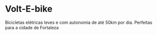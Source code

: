 # Volt-E-bike
Bicicletas elétricas leves e com autonomia de até 50km por dia. Perfeitas para a cidade de Fortaleza
<!DOCTYPE html>
<html lang="pt-BR">
<head>
    <meta charset="utf-8" />
    <meta name="viewport" content="width=device-width, initial-scale=1" />
    <title>Volt E-bike | Bicicletas Elétricas em Fortaleza</title>
    <script src="https://cdn.tailwindcss.com"></script>
    <style>
        /* Cores da Volt E-bike */
        :root {
            --cor-primaria: #28a745; /* Verde Sustentabilidade */
            --cor-secundaria: #007bff; /* Azul Tecnologia */
            --cor-texto: #343a40;
            --cor-fundo: #f8f9fa;
        }

        .bg-volt-verde { background-color: var(--cor-primaria); }
        .text-volt-verde { color: var(--cor-primaria); }
        .bg-volt-azul { background-color: var(--cor-secundaria); }
        .text-volt-azul { color: var(--cor-secundaria); }
        .border-volt-verde { border-color: var(--cor-primaria); }

        /* Estilos customizados para o banner */
        .hero-banner {
            background-image: url('https://via.placeholder.com/1500x800.png?text=Banner+Volt+E-bike');
            background-size: cover;
            background-position: center;
        }
    </style>
</head>
<body class="min-h-screen flex flex-col bg-gray-50 text-cor-texto">

    <header class="bg-white text-cor-texto shadow-sm p-4 flex justify-between items-center">
        <h1 class="text-2xl font-bold text-volt-verde">Volt E-bike</h1>
        <nav class="space-x-6">
            <a href="#home" class="hover:text-volt-azul">Início</a>
            <a href="#produtos" class="hover:text-volt-azul">Vendas</a>
            <a href="#aluguel" class="hover:text-volt-azul">Aluguel</a>
            <a href="#contato" class="hover:text-volt-azul">Contato</a>
        </nav>
    </header>

    <section id="home" class="hero-banner text-center py-16 text-white">
        <h2 class="text-4xl font-bold mb-2 text-volt-verde">Sua nova forma de se mover.</h2>
        <p class="text-lg mb-4 text-volt-azul">Bicicletas elétricas leves e com autonomia de até 50km por dia. Perfeitas para a cidade de Fortaleza.</p>
        <div class="flex justify-center gap-4">
            <a href="#produtos" class="bg-black text-white px-6 py-3 rounded-full font-semibold hover:bg-gray-800">Ver Modelos</a>
            <a href="#aluguel" class="bg-volt-verde text-white px-6 py-3 rounded-full font-semibold hover:opacity-80">Alugar / Assinar</a>
        </div>
    </section>

    <main class="flex-1 p-8 grid grid-cols-1 lg:grid-cols-3 gap-8">

        <section id="produtos" class="lg:col-span-2">
            <h3 class="text-2xl font-semibold mb-4 text-volt-azul">Nossos Modelos para Venda</h3>
            <div id="productsGrid" class="grid grid-cols-1 sm:grid-cols-2 gap-6">
                </div>
        </section>

        <aside id="aluguel" class="bg-white rounded-2xl p-6 shadow">
            <h3 class="text-2xl font-semibold mb-4 text-volt-azul">Aluguel & Assinatura</h3>
            <p class="text-sm text-gray-600 mb-4">Escolha um plano diário ou por assinatura. Manutenção inclusa.</p>

            <div id="fleetList" class="space-y-4">
                </div>

            <div class="mt-6">
                <h4 class="font-semibold">Planos de Exemplo</h4>
                <ul class="text-sm text-gray-600 mt-2">
                    <li>**Diário:** Ideal para entregadores por período curto.</li>
                    <li>**Assinatura:** Manutenção + seguro simplificado.</li>
                </ul>
            </div>
        </aside>

        <aside class="lg:col-span-3 bg-white rounded-2xl p-6 shadow">
            <h3 class="text-2xl font-semibold mb-4 text-volt-azul">Carrinho</h3>
            <div id="cartArea">
                <p class="text-gray-600">Seu carrinho está vazio.</p>
            </div>
        </aside>

    </main>

    <footer id="contato" class="bg-black text-white p-6 text-center">
        <p>Acompanhe a gente: <a href="https://www.instagram.com/voltebikebr" target="_blank" class="hover:text-volt-verde font-semibold">@voltebikebr</a></p>
        <p>&copy; <span id="year"></span> Volt E-bike. Todos os direitos reservados.</p>
    </footer>

    <div id="rentalModal" class="fixed inset-0 bg-black/50 hidden items-center justify-center p-4">
        <div class="bg-white rounded-xl max-w-md w-full p-6">
            <h4 id="modalTitle" class="text-xl font-semibold mb-2">Alugar</h4>
            <p id="modalStatus" class="text-sm text-gray-600 mb-4">Status: </p>

            <div class="space-y-3">
                <div>
                    <label class="block text-sm font-medium">Plano</label>
                    <select id="modalPlan" class="mt-1 w-full border rounded px-3 py-2">
                        <option value="diario">Diário</option>
                        <option value="assinatura">Assinatura (mensal)</option>
                    </select>
                </div>

                <div id="modalDaily">
                    <label class="block text-sm font-medium">Dias</label>
                    <input id="modalDays" type="number" min="1" value="1" class="mt-1 w-full border rounded px-3 py-2" />
                    <div class="mt-2">Preço estimado: <strong id="modalPriceDay" class="text-volt-verde">R$ 0</strong></div>
                </div>

                <div id="modalMonthly" class="hidden">
                    <label class="block text-sm font-medium">Meses (assinatura)</label>
                    <input id="modalMonths" type="number" min="1" value="1" class="mt-1 w-full border rounded px-3 py-2" />
                    <div class="mt-2">Preço estimado: <strong id="modalPriceMonth" class="text-volt-verde">R$ 0</strong></div>
                </div>

                <div class="flex justify-end gap-3 mt-4">
                    <button id="modalCancel" class="px-4 py-2 border rounded">Cancelar</button>
                    <button id="modalConfirm" class="px-4 py-2 bg-volt-verde text-white rounded hover:opacity-80">Confirmar</button>
                </div>
            </div>
        </div>
    </div>

    <script>
        // Dados iniciais (podem ser alterados)
        const products = [
            { id: 1, name: "Modelo Urbano", price: 4999.90, img: "https://via.placeholder.com/600x400?text=Modelo+Urbano", description: "Design ergonômico, ideal para o dia a dia e entregas." },
            { id: 2, name: "Modelo Aventura", price: 8990.00, img: "https://via.placeholder.com/600x400?text=Modelo+Aventura", description: "Potência extra e suspensão para terrenos mais desafiadores." },
        ];

        let fleet = [
            { id: 101, model: "City E-Bike", type: "elétrica", status: "disponível", pricePerDay: 40, pricePerMonth: 850 },
            { id: 102, model: "Delivery Pro", type: "elétrica", status: "disponível", pricePerDay: 50, pricePerMonth: 990 }
        ];

        const cart = [];

        // Elementos DOM
        const productsGrid = document.getElementById('productsGrid');
        const fleetList = document.getElementById('fleetList');
        const cartArea = document.getElementById('cartArea');
        const yearSpan = document.getElementById('year');

        // Modal elements
        const rentalModal = document.getElementById('rentalModal');
        const modalTitle = document.getElementById('modalTitle');
        const modalStatus = document.getElementById('modalStatus');
        const modalPlan = document.getElementById('modalPlan');
        const modalDaily = document.getElementById('modalDaily');
        const modalMonthly = document.getElementById('modalMonthly');
        const modalDays = document.getElementById('modalDays');
        const modalMonths = document.getElementById('modalMonths');
        const modalPriceDay = document.getElementById('modalPriceDay');
        const modalPriceMonth = document.getElementById('modalPriceMonth');
        const modalCancel = document.getElementById('modalCancel');
        const modalConfirm = document.getElementById('modalConfirm');

        let selectedUnit = null;

        // Helpers
        function formatBRL(value) {
            return value.toLocaleString('pt-BR', { style: 'currency', currency: 'BRL' });
        }

        // Render produtos
        function renderProducts() {
            productsGrid.innerHTML = '';
            products.forEach(p => {
                const card = document.createElement('article');
                card.className = "bg-white rounded-2xl shadow p-4 hover:scale-105 transition-transform";
                card.innerHTML = `
                    <img src="${p.img}" alt="${p.name}" class="rounded-xl mb-3 w-full h-40 object-cover" />
                    <h4 class="font-semibold">${p.name}</h4>
                    <p class="text-sm text-gray-600">${p.description}</p>
                    <div class="mt-2 flex items-center justify-between">
                        <div class="text-volt-verde font-bold">${formatBRL(p.price)}</div>
                        <button data-id="${p.id}" class="addToCartBtn bg-black text-white px-3 py-1 rounded hover:opacity-80">Adicionar</button>
                    </div>
                `;
                productsGrid.appendChild(card);
            });

            // attach events
            document.querySelectorAll('.addToCartBtn').forEach(btn => {
                btn.addEventListener('click', (e) => {
                    const id = Number(e.currentTarget.dataset.id);
                    const prod = products.find(x => x.id === id);
                    addToCart(prod);
                });
            });
        }

        // Render frota
        function renderFleet() {
            fleetList.innerHTML = '';
            fleet.forEach(u => {
                const wrap = document.createElement('div');
                wrap.className = "border border-volt-verde rounded-lg p-3 flex items-center justify-between";
                wrap.innerHTML = `
                    <div>
                        <div class="font-semibold">${u.model}</div>
                        <div class="text-xs text-gray-600">Status: <span class="font-bold">${u.status}</span></div>
                        <div class="text-sm text-gray-700">${formatBRL(u.pricePerDay)}/dia • ${formatBRL(u.pricePerMonth)}/mês</div>
                    </div>
                    <div class="flex flex-col gap-2">
                        <button class="rentBtn px-3 py-1 bg-black text-white rounded hover:opacity-80 ${u.status !== 'disponível' ? 'opacity-50 cursor-not-allowed' : ''}" ${u.status !== 'disponível' ? 'disabled' : ''} data-id="${u.id}">Alugar</button>
                        <button class="subscribeBtn px-3 py-1 bg-volt-verde text-white rounded hover:opacity-80 ${u.status !== 'disponível' ? 'opacity-50 cursor-not-allowed' : ''}" ${u.status !== 'disponível' ? 'disabled' : ''} data-id="${u.id}">Assinar</button>
                        <button class="adminStatusBtn px-2 py-1 border rounded text-xs" data-id="${u.id}">Admin status</button>
                    </div>
                `;
                fleetList.appendChild(wrap);
            });

            // events
            document.querySelectorAll('.rentBtn').forEach(btn => {
                btn.addEventListener('click', (e) => {
                    const id = Number(e.currentTarget.dataset.id);
                    openRentalModal(id);
                });
            });
            document.querySelectorAll('.subscribeBtn').forEach(btn => {
                btn.addEventListener('click', (e) => {
                    const id = Number(e.currentTarget.dataset.id);
                    startSubscription(id);
                });
            });
            document.querySelectorAll('.adminStatusBtn').forEach(btn => {
                btn.addEventListener('click', (e) => {
                    const id = Number(e.currentTarget.dataset.id);
                    cycleStatus(id);
                });
            });
        }

        // Cart logic
        function addToCart(prod) {
            const found = cart.find(i => i.id === prod.id);
            if (found) {
                found.qty += 1;
            } else {
                cart.push({ ...prod, qty: 1 });
            }
            renderCart();
        }

        function removeFromCart(id) {
            const idx = cart.findIndex(i => i.id === id);
            if (idx !== -1) cart.splice(idx, 1);
            renderCart();
        }

        function renderCart() {
            if (cart.length === 0) {
                cartArea.innerHTML = '<p class="text-gray-600">Seu carrinho está vazio.</p>';
                return;
            }
            const ul = document.createElement('ul');
            ul.className = "space-y-3";
            cart.forEach(i => {
                const li = document.createElement('li');
                li.className = "flex items-center justify-between";
                li.innerHTML = `
                    <div>
                        <div class="font-medium">${i.name} x ${i.qty}</div>
                        <div class="text-sm text-gray-600">${formatBRL(i.price)}</div>
                    </div>
                    <div class="flex items-center gap-3">
                        <div class="font-semibold text-volt-verde">${formatBRL(i.price * i.qty)}</div>
                        <button data-id="${i.id}" class="removeCartBtn text-red-600 text-sm">Remover</button>
                    </div>
                `;
                ul.appendChild(li);
            });
            const total = cart.reduce((s, it) => s + it.price * it.qty, 0);
            const footer = document.createElement('div');
            footer.className = "mt-4 flex items-center justify-between";
            footer.innerHTML = `
                <div class="font-bold">Total: <span class="text-volt-verde">${formatBRL(total)}</span></div>
                <button id="checkoutBtn" class="bg-volt-verde text-white px-4 py-2 rounded font-semibold hover:opacity-80">Finalizar compra</button>
            `;
            cartArea.innerHTML = '';
            cartArea.appendChild(ul);
            cartArea.appendChild(footer);

            document.querySelectorAll('.removeCartBtn').forEach(btn => {
                btn.addEventListener('click', (e) => {
                    const id = Number(e.currentTarget.dataset.id);
                    removeFromCart(id);
                });
            });

            document.getElementById('checkoutBtn').addEventListener('click', () => {
                alert('Checkout simulado — integre um gateway de pagamentos para produção.');
            });
        }

        // Modal logic (rental)
        function openRentalModal(unitId) {
            selectedUnit = fleet.find(u => u.id === unitId);
            if (!selectedUnit) return;
            modalTitle.textContent = `Alugar: ${selectedUnit.model}`;
            modalStatus.textContent = `Status: ${selectedUnit.status}`;
            modalPlan.value = 'diario';
            modalDays.value = 1;
            modalMonths.value = 1;
            updateModalPrices();
            modalDaily.classList.remove('hidden');
            modalMonthly.classList.add('hidden');
            rentalModal.classList.remove('hidden');
            rentalModal.classList.add('flex');
        }

        function closeModal() {
            rentalModal.classList.add('hidden');
            rentalModal.classList.remove('flex');
            selectedUnit = null;
        }

        function updateModalPrices() {
            if (!selectedUnit) return;
            const days = Number(modalDays.value) || 1;
            const months = Number(modalMonths.value) || 1;
            modalPriceDay.textContent = formatBRL(selectedUnit.pricePerDay * days);
            modalPriceMonth.textContent = formatBRL(selectedUnit.pricePerMonth * months);
        }

        function confirmRental() {
            if (!selectedUnit) return;
            // Simulação: marcar como alugado
            fleet = fleet.map(u => u.id === selectedUnit.id ? { ...u, status: 'alugado' } : u);
            renderFleet();
            closeModal();
            alert('Aluguel confirmado (simulação). Obrigado!');
        }

        // Subscription
        function startSubscription(unitId) {
            fleet = fleet.map(u => u.id === unitId ? { ...u, status: 'assinatura' } : u);
            renderFleet();
            alert('Assinatura iniciada (simulação). Entraremos em contato.');
        }

        // Admin helper: cycle status between disponível / manutenção
        function cycleStatus(id) {
            fleet = fleet.map(u => {
                if (u.id !== id) return u;
                const next = u.status === 'disponível' ? 'manutenção' : 'disponível';
                return { ...u, status: next };
            });
            renderFleet();
        }

        // Events modal interactivity
        modalPlan.addEventListener('change', (e) => {
            if (modalPlan.value === 'diario') {
                modalDaily.classList.remove('hidden');
                modalMonthly.classList.add('hidden');
            } else {
                modalDaily.classList.add('hidden');
                modalMonthly.classList.remove('hidden');
            }
            updateModalPrices();
        });
        modalDays.addEventListener('input', updateModalPrices);
        modalMonths.addEventListener('input', updateModalPrices);
        modalCancel.addEventListener('click', closeModal);
        modalConfirm.addEventListener('click', confirmRental);

        // Inicialização
        function init() {
            yearSpan.textContent = new Date().getFullYear();
            renderProducts();
            renderFleet();
            renderCart();
        }

        init();
    </script>
</body>
</html>
